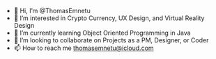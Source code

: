 - 👋 Hi, I’m @ThomasEmnetu
- 👀 I’m interested in Crypto Currency, UX Design, and Virtual Reality Design 
- 🌱 I’m currently learning Object Oriented Programming in Java
- 💞️ I’m looking to collaborate on Projects as a PM, Designer, or Coder
- 📫 How to reach me thomasemnetu@icloud.com

<!---
ThomasEmnetu/ThomasEmnetu is a ✨ special ✨ repository because its `README.md` (this file) appears on your GitHub profile.
You can click the Preview link to take a look at your changes.
--->
